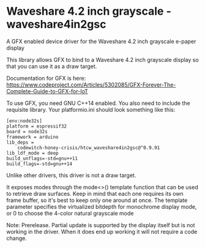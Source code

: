# Waveshare 4.2 inch grayscale - waveshare4in2gsc

A GFX enabled device driver for the Waveshare 4.2 inch grayscale e-paper display

This library allows GFX to bind to a Waveshare 4.2 inch grayscale display so that you can use it as a draw target.

Documentation for GFX is here: https://www.codeproject.com/Articles/5302085/GFX-Forever-The-Complete-Guide-to-GFX-for-IoT

To use GFX, you need GNU C++14 enabled. You also need to include the requisite library. Your platformio.ini should look something like this:

```
[env:node32s]
platform = espressif32
board = node32s
framework = arduino
lib_deps = 
	codewitch-honey-crisis/htcw_waveshare4in2gsc@^0.9.91
lib_ldf_mode = deep
build_unflags=-std=gnu++11
build_flags=-std=gnu++14
```

Unlike other drivers, this driver is not a draw target.

It exposes modes through the mode<>() template function that can be used to retrieve draw surfaces. Keep in mind that each one requires its own frame buffer, so it's best to keep only one around at once. The template parameter specifies the virtualized bitdepth for monochrome display mode, or 0 to choose the 4-color natural grayscale mode

Note: Prerelease. Partial update is supported by the display itself but is not working in the driver. When it does end up working it will not require a code change.
